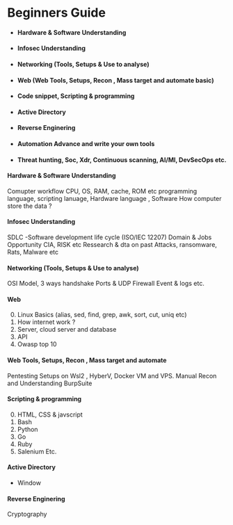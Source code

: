 # Beginners Guide

- #### Hardware & Software Understanding
- #### Infosec Understanding
- #### Networking (Tools, Setups & Use to analyse)
- #### Web (Web Tools, Setups, Recon , Mass target and automate basic)
- #### Code snippet, Scripting & programming
- #### Active Directory
- #### Reverse Enginering
- #### Automation Advance and write your own tools
- #### Threat hunting, Soc, Xdr, Continuous scanning, AI/Ml, DevSecOps etc.


#### Hardware & Software Understanding
Comupter workflow
CPU, OS, RAM, cache, ROM etc
programming language, scripting lanuage, Hardware language , Software
How computer store the data ?

#### Infosec Understanding
SDLC -Software development life cycle (ISO/IEC 12207) 
Domain & Jobs Opportunity
CIA, RISK etc
Ressearch & dta on past Attacks, ransomware, Rats, Malware etc

#### Networking (Tools, Setups & Use to analyse)
OSI Model, 
3 ways handshake
Ports & UDP
Firewall
Event & logs
etc.

#### Web
0. Linux Basics (alias, sed, find, grep, awk, sort, cut, uniq etc)
2. How internet work ?
3. Server, cloud server and database
4. API
5. Owasp top 10

#### Web Tools, Setups, Recon , Mass target and automate
Pentesting Setups on  Wsl2 , HyberV, Docker VM and VPS.
Manual Recon and Understanding BurpSuite


#### Scripting & programming
0. HTML, CSS & javscript
2. Bash
3. Python
4. Go
5. Ruby 
6. Salenium Etc.

#### Active Directory
- Window 

#### Reverse Enginering
Cryptography

